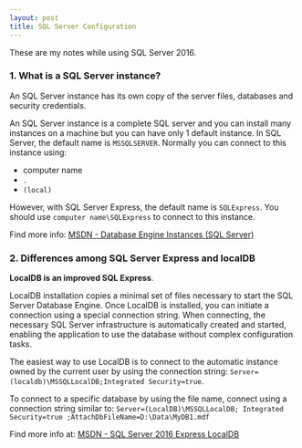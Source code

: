 ```yaml
---
layout: post
title: SQL Server Configuration
---
```



These are my notes while using SQL Server 2016.

### 1. What is a SQL Server instance?
An SQL Server instance has its own copy of the server files, databases and security credentials.

An SQL Server instance is a complete SQL server and you can install many instances on a machine but you can have only 1 default instance. In SQL Server, the default name is `MSSQLSERVER`. Normally you can connect to this instance using:

* computer name
* `.`
* `(local)`

However, with SQL Server Express, the default name is `SQLExpress`. You should use `computer name\SQLExpress` to connect to this instance.

Find more info: [MSDN - Database Engine Instances (SQL Server)](https://msdn.microsoft.com/en-us/library/hh231298.aspx?f=255&MSPPError=-2147217396)

### 2. Differences among SQL Server Express and localDB
**LocalDB is an improved SQL Express**.

LocalDB installation copies a minimal set of files necessary to start the SQL Server Database Engine. Once LocalDB is installed, you can initiate a connection using a special connection string. When connecting, the necessary SQL Server infrastructure is automatically created and started, enabling the application to use the database without complex configuration tasks.

The easiest way to use LocalDB is to connect to the automatic instance owned by the current user by using the connection string:
`Server=(localdb)\MSSQLLocalDB;Integrated Security=true`.

To connect to a specific database by using the file name, connect using a connection string similar to: `Server=(LocalDB)\MSSQLLocalDB; Integrated Security=true ;AttachDbFileName=D:\Data\MyDB1.mdf`

Find more info at: [MSDN - SQL Server 2016 Express LocalDB](https://msdn.microsoft.com/en-us/library/hh510202.aspx) 